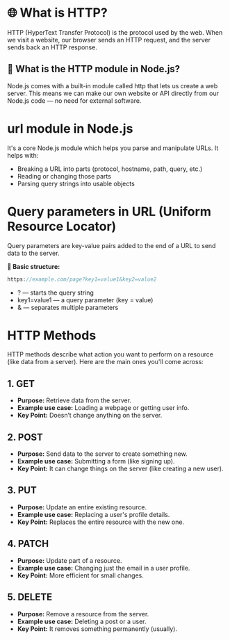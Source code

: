 # 🌐 What is HTTP?
HTTP (HyperText Transfer Protocol) is the protocol used by the web. When we visit a website, our browser sends an HTTP request, and the server sends back an HTTP response.

## 🧠 What is the HTTP module in Node.js?
Node.js comes with a built-in module called http that lets us create a web server. This means we can make our own website or API directly from our Node.js code — no need for external software.

# url module in Node.js
It's a core Node.js module which helps you parse and manipulate URLs. It helps with:
- Breaking a URL into parts (protocol, hostname, path, query, etc.)
- Reading or changing those parts
- Parsing query strings into usable objects

# Query parameters in URL (Uniform Resource Locator)
Query parameters are key-value pairs added to the end of a URL to send data to the server.

**🧠 Basic structure:**
```javascript
https://example.com/page?key1=value1&key2=value2
```
- ? — starts the query string
- key1=value1 — a query parameter (key = value)
- & — separates multiple parameters

# HTTP Methods
HTTP methods describe what action you want to perform on a resource (like data from a server). Here are the main ones you'll come across:

## 1. GET
- **Purpose:** Retrieve data from the server.
- **Example use case:** Loading a webpage or getting user info.
- **Key Point:** Doesn’t change anything on the server.

## 2. POST
- **Purpose:** Send data to the server to create something new.
- **Example use case:** Submitting a form (like signing up).
- **Key Point:** It can change things on the server (like creating a new user).

## 3. PUT
- **Purpose:** Update an entire existing resource.
- **Example use case:** Replacing a user's profile details.
- **Key Point:** Replaces the entire resource with the new one.

## 4. PATCH
- **Purpose:** Update part of a resource.
- **Example use case:** Changing just the email in a user profile.
- **Key Point:** More efficient for small changes.

## 5. DELETE
- **Purpose:** Remove a resource from the server.
- **Example use case:** Deleting a post or a user.
- **Key Point:** It removes something permanently (usually).